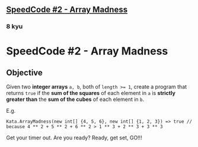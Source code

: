 <h2><a href=https://www.codewars.com/kata/56ff6a70e1a63ccdfa0001b1/train/csharp target="_blank">SpeedCode #2 - Array Madness</a></h2><h3>8 kyu</h3><h1 id="speedcode-2---array-madness">SpeedCode #2 - Array Madness</h1><h2 id="objective">Objective</h2><p>Given two <strong>integer arrays</strong> <code>a, b</code>, both of <code>length &gt;= 1</code>, create a program that returns <code>true</code> if the <strong>sum of the squares</strong> of each element in <code>a</code> is <strong>strictly greater than</strong> the <strong>sum of the cubes</strong> of each element in <code>b</code>.</p><p>E.g.</p><pre style="display: none;"><code class="language-c"><span class="cm-variable">array_madness</span>(<span class="cm-number">3</span>, {<span class="cm-number">4</span>, <span class="cm-number">5</span>, <span class="cm-number">6</span>}, <span class="cm-number">3</span>, {<span class="cm-number">1</span>, <span class="cm-number">2</span>, <span class="cm-number">3</span>}) <span class="cm-operator">==</span> <span class="cm-atom">true</span>;<span class="cm-comment">// because 4 ** 2 + 5 ** 2 + 6 ** 2 &gt; 1 ** 3 + 2 ** 3 + 3 ** 3</span></code></pre><pre style="display: none;"><code class="language-javascript"><span class="cm-variable">arrayMadness</span>([<span class="cm-number">4</span>, <span class="cm-number">5</span>, <span class="cm-number">6</span>], [<span class="cm-number">1</span>, <span class="cm-number">2</span>, <span class="cm-number">3</span>]); <span class="cm-comment">// returns true since 4 ** 2 + 5 ** 2 + 6 ** 2 &gt; 1 ** 3 + 2 ** 3 + 3 ** 3</span></code></pre><pre><code class="language-csharp"><span class="cm-variable">Kata</span>.<span class="cm-variable">ArrayMadness</span>(<span class="cm-keyword">new</span> <span class="cm-type">int</span>[] {<span class="cm-number">4</span>, <span class="cm-number">5</span>, <span class="cm-number">6</span>}, <span class="cm-keyword">new</span> <span class="cm-type">int</span>[] {<span class="cm-number">1</span>, <span class="cm-number">2</span>, <span class="cm-number">3</span>}) <span class="cm-operator">=&gt;</span> <span class="cm-atom">true</span> <span class="cm-comment">// because 4 ** 2 + 5 ** 2 + 6 ** 2 &gt; 1 ** 3 + 2 ** 3 + 3 ** 3</span></code></pre><pre style="display: none;"><code class="language-python"><span class="cm-variable">array_madness</span>([<span class="cm-number">4</span>, <span class="cm-number">5</span>, <span class="cm-number">6</span>], [<span class="cm-number">1</span>, <span class="cm-number">2</span>, <span class="cm-number">3</span>]) <span class="cm-operator">=&gt;</span> <span class="cm-keyword">True</span> <span class="cm-comment">#because 4 ** 2 + 5 ** 2 + 6 ** 2 &gt; 1 ** 3 + 2 ** 3 + 3 ** 3</span></code></pre><pre style="display: none;"><code class="language-factor"><span class="cm-keyword">{</span> <span class="cm-number">4 5</span> <span class="cm-number">6</span> <span class="cm-keyword">}</span> <span class="cm-keyword">{</span> <span class="cm-number">1 2</span> <span class="cm-number">3</span> <span class="cm-keyword">}</span> <span class="cm-variable">array-madness</span> <span class="cm-comment">! returns t since 4 2 ^ 5 2 ^ + 6 2 ^ + is greater than 1 3 ^ 2 3 ^ + 3 3 ^ +</span></code></pre><p>Get your timer out.  Are you ready?  Ready, get set, GO!!!</p>